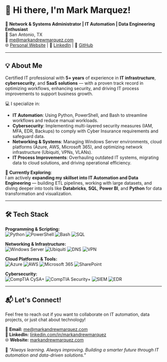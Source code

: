 # 👋 Hi there, I'm Mark Marquez!

🎯 **Network & Systems Administrator | IT Automation | Data Engineering Enthusiast**  
📍 San Antonio, TX  
📧 [me@markandrewmarquez.com](mailto:me@markandrewmarquez.com)  
🌐 [Personal Website](https://markandrewmarquez.com) | 💼 [LinkedIn](https://www.linkedin.com/in/markandrewmarquez) | 🐙 [GitHub](https://github.com/marky224)  

---

## 💡 About Me

Certified IT professional with **5+ years** of experience in **IT infrastructure**, **cybersecurity**, and **SaaS solutions** — with a proven track record in optimizing workflows, enhancing security, and driving IT process improvements to support business growth.

💻 I specialize in:
- **IT Automation**: Using Python, PowerShell, and Bash to streamline workflows and reduce manual workloads.
- **Cybersecurity**: Implementing multi-layered security measures (IAM, MFA, EDR, Backups) to comply with Cyber Insurance requirements and safeguard data.
- **Networking & Systems**: Managing Windows Server environments, cloud platforms (Azure, AWS, Microsoft 365), and optimizing network infrastructure (Ubiquiti, VPNs, VLANs).
- **IT Process Improvements**: Overhauling outdated IT systems, migrating data to cloud solutions, and driving operational efficiency.

🚀 **Currently Exploring**:  
I am actively **expanding my skillset into IT Automation and Data Engineering** — building ETL pipelines, working with large datasets, and diving deeper into tools like **Databricks**, **SQL**, **Power BI**, and **Python** for data transformation and visualization.

---

## 🛠️ Tech Stack

**Programming & Scripting:**  
![Python](https://img.shields.io/badge/-Python-3776AB?style=flat-square&logo=python&logoColor=white) ![PowerShell](https://img.shields.io/badge/-PowerShell-5391FE?style=flat-square&logo=powershell&logoColor=white) ![Bash](https://img.shields.io/badge/-Bash-4EAA25?style=flat-square&logo=gnubash&logoColor=white) ![SQL](https://img.shields.io/badge/-SQL-CC2927?style=flat-square&logo=sql&logoColor=white)  

**Networking & Infrastructure:**  
![Windows Server](https://img.shields.io/badge/-Windows%20Server-0078D6?style=flat-square&logo=windows&logoColor=white) ![Ubiquiti](https://img.shields.io/badge/-Ubiquiti-29ABE2?style=flat-square&logo=ubiquiti&logoColor=white) ![DNS](https://img.shields.io/badge/-DNS-0078D6?style=flat-square&logo=windows&logoColor=white) ![VPN](https://img.shields.io/badge/-VPN-0081C6?style=flat-square&logo=wireguard&logoColor=white)  

**Cloud Platforms & Tools:**  
![Azure](https://img.shields.io/badge/-Azure-0078D4?style=flat-square&logo=microsoftazure&logoColor=white) ![AWS](https://img.shields.io/badge/-AWS-232F3E?style=flat-square&logo=amazonaws&logoColor=white) ![Microsoft 365](https://img.shields.io/badge/-Microsoft%20365-D83B01?style=flat-square&logo=microsoftoffice&logoColor=white) ![SharePoint](https://img.shields.io/badge/-SharePoint-0078D4?style=flat-square&logo=microsoftsharepoint&logoColor=white)  

**Cybersecurity:**  
![CompTIA CySA+](https://img.shields.io/badge/-CySA+-2A3B8F?style=flat-square&logo=comptia&logoColor=white) ![CompTIA Security+](https://img.shields.io/badge/-Security+-2A3B8F?style=flat-square&logo=comptia&logoColor=white) ![SIEM](https://img.shields.io/badge/-SIEM-2C3E50?style=flat-square) ![EDR](https://img.shields.io/badge/-EDR-2C3E50?style=flat-square)

---

## 📬 Let's Connect!

Feel free to reach out if you want to collaborate on IT automation, data projects, or just chat about technology!

📧 **Email:** [me@markandrewmarquez.com](mailto:me@markandrewmarquez.com)  
💼 **LinkedIn:** [linkedin.com/in/markandrewmarquez](https://www.linkedin.com/in/markandrewmarquez)  
🌐 **Website:** [markandrewmarquez.com](https://markandrewmarquez.com)  

🚀 *"Always learning. Always improving. Building a smarter future through IT automation and data-driven solutions."*
